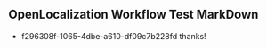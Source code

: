 ## OpenLocalization Workflow Test MarkDown
* f296308f-1065-4dbe-a610-df09c7b228fd thanks!

<!--HONumber=Jul16_HO4-->


